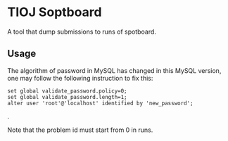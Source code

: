 # TIOJ Soptboard

A tool that dump submissions to runs of spotboard.

## Usage

The algorithm of password in MySQL has changed in this MySQL version, one may follow the following instruction to fix this:

```
set global validate_password.policy=0;
set global validate_password.length=1;
alter user 'root'@'localhost' identified by 'new_password';
```

.

Note that the problem id must start from 0 in runs.

